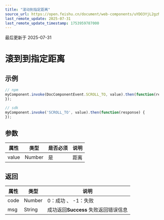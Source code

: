 ```yaml
---
title: "滚动到指定距离"
source_url: https://open.feishu.cn/document/web-components/uYDO3YjL2gzN24iN3cjN/invoke-api/scroll-to
last_remote_update: 2025-07-31
last_remote_update_timestamp: 1753959787000
---
```

最后更新于 2025-07-31

# 滚到到指定距离

## 示例
```js
// npm 
myComponent.invoke(DocComponentEvent.SCROLL_TO, value).then(function(response) {
});

// sdk
myComponent.invoke('SCROLL_TO', value).then(function(response) {
});
```

## 参数
|属性|	类型|	是否必须	|说明|
| ---|----- | -------|------ | 
|value|	Number	|是|	距离

## 返回
|属性|	类型|	说明|
| ---|----- | ------- | 
|code|	Number |	0：成功 、 -1：失败 |
|msg|	String |	成功返回**Success** 失败返回错误信息 |
